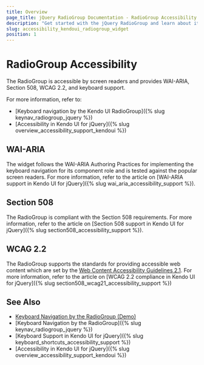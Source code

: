 ```yaml
---
title: Overview
page_title: jQuery RadioGroup Documentation - RadioGroup Accessibility
description: "Get started with the jQuery RadioGroup and learn about its accessibility support for WAI-ARIA, Section 508, and WCAG 2.2."
slug: accessibility_kendoui_radiogroup_widget
position: 1
---
```


# RadioGroup Accessibility

The RadioGroup is accessible by screen readers and provides WAI-ARIA, Section 508, WCAG 2.2, and keyboard support.

For more information, refer to:
* [Keyboard navigation by the Kendo UI RadioGroup]({% slug keynav_radiogroup_jquery %})
* [Accessibility in Kendo UI for jQuery]({% slug overview_accessibility_support_kendoui %})

## WAI-ARIA

The widget follows the WAI-ARIA Authoring Practices for implementing the keyboard navigation for its component role and is tested against the popular screen readers. For more information, refer to the article on [WAI-ARIA support in Kendo UI for jQuery]({% slug wai_aria_accessibility_support %}).

## Section 508

The RadioGroup is compliant with the Section 508 requirements. For more information, refer to the article on [Section 508 support in Kendo UI for jQuery]({% slug section508_accessibility_support %}).

## WCAG 2.2

The RadioGroup supports the standards for providing accessible web content which are set by the [Web Content Accessibility Guidelines 2.1](https://www.w3.org/TR/WCAG/). For more information, refer to the article on [WCAG 2.2 compliance in Kendo UI for jQuery]({% slug section508_wcag21_accessibility_support %})

## See Also

* [Keyboard Navigation by the RadioGroup (Demo)](https://demos.telerik.com/kendo-ui/radiogroup/keyboard-navigation)
* [Keyboard Navigation by the RadioGroup]({% slug keynav_radiogroup_jquery %})
* [Keyboard Support in Kendo UI for jQuery]({% slug keyboard_shortcuts_accessibility_support %})
* [Accessibility in Kendo UI for jQuery]({% slug overview_accessibility_support_kendoui %})
